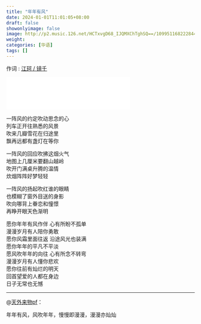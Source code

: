 ```yaml
---
title: "年年有风"
date: 2024-01-01T11:01:05+08:00
draft: false
showonlyimage: false
image: http://p2.music.126.net/HCTxvgD68_IJQMXChTghSQ==/109951168222844546.jpg
weight: 
categories: [华语]
tags: []
---
```


作词 : [江珂 / 镜千](https://music.163.com/#/song?id=2013118134&userid=29382116)
<!--more-->
<iframe frameborder="no" border="0" marginwidth="0" marginheight="0" width=330 height=86 src="//music.163.com/outchain/player?type=2&id=2013118134&auto=1&height=66"></iframe>

一阵风的约定吹动思念的心  
列车正开往熟悉的风景  
吹来几瓣雪花在归途里  
飘再远都有盏灯在等你  

一阵风的回应吹拂这烟火气  
地图上几厘米要翻山越岭  
吹开门满桌升腾的温情  
炊烟阵阵好梦轻轻  

一阵风的扬起吹红谁的眼睛  
也模糊了窗外目送的身影  
吹向哪背上眷恋和憧憬  
再睁开眼天色渐明  

愿你年年有风作伴 心有所盼不孤单  
漫漫岁月有人陪你勇敢  
愿你风霜里面往返 沿途风光也装满  
愿你年年的平凡不平淡  
愿风吹年年的向往 心有所念不转弯  
漫漫岁月有人懂你悲欢  
愿你往前有灿烂的明天  
回首望爱的人都在身边  
日子无常也无憾

---

@[天外来物pf](https://music.163.com/user/home?id=1401371849)：

年年有风，风吹年年，慢慢即漫漫，漫漫亦灿灿